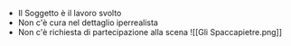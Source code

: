 - Il Soggetto è il lavoro svolto
- Non c'è cura nel dettaglio iperrealista
- Non c'è richiesta di partecipazione alla scena
![[Gli Spaccapietre.png]]